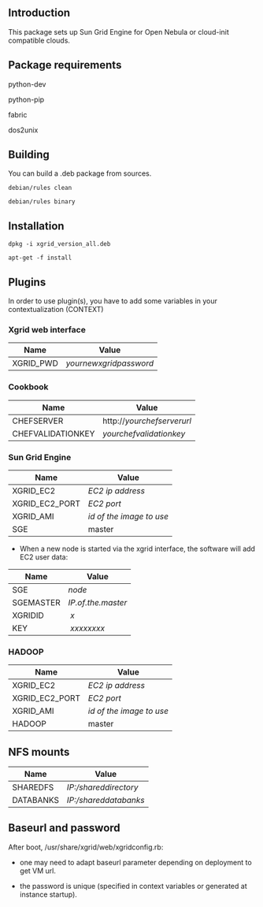 ## Introduction

This package sets up Sun Grid Engine for Open Nebula or cloud-init compatible
clouds.

## Package requirements

python-dev

python-pip

fabric

dos2unix

## Building

You can build a .deb package from sources.

`debian/rules clean`

`debian/rules binary`

## Installation

`dpkg -i xgrid_version_all.deb`

`apt-get -f install`

## Plugins

In order to use plugin(s), you have to add some variables in your contextualization (CONTEXT)

### Xgrid web interface

Name          | Value
------------- | -------------
XGRID_PWD     | *yournewxgridpassword*

### Cookbook

Name              | Value
------------------| -----------------
CHEFSERVER        | http://*yourchefserverurl*
CHEFVALIDATIONKEY | *yourchefvalidationkey* 

### Sun Grid Engine

Name           | Value
-------------- | --------------
XGRID_EC2      | *EC2 ip address*
XGRID_EC2_PORT | *EC2 port*
XGRID_AMI      | *id of the image to use*
SGE            | master

 - When a new node is started via the xgrid interface, the software will add EC2 user data:

Name          | Value
------------- | -------------
SGE           | *node*
SGEMASTER     | *IP.of.the.master*
XGRIDID       | *x*
KEY | *xxxxxxxx*

### HADOOP

Name           | Value
-------------- | --------------
XGRID_EC2      | *EC2 ip address*
XGRID_EC2_PORT | *EC2 port*
XGRID_AMI      | *id of the image to use*
HADOOP         | master

## NFS mounts

Name          | Value
------------- | -------------
SHAREDFS      | *IP:/shareddirectory*
DATABANKS     |  *IP:/shareddatabanks*

## Baseurl and password

After boot, /usr/share/xgrid/web/xgridconfig.rb:

- one may need to adapt baseurl parameter depending on deployment to get VM url.

- the password is unique (specified in context variables or generated at instance startup).

